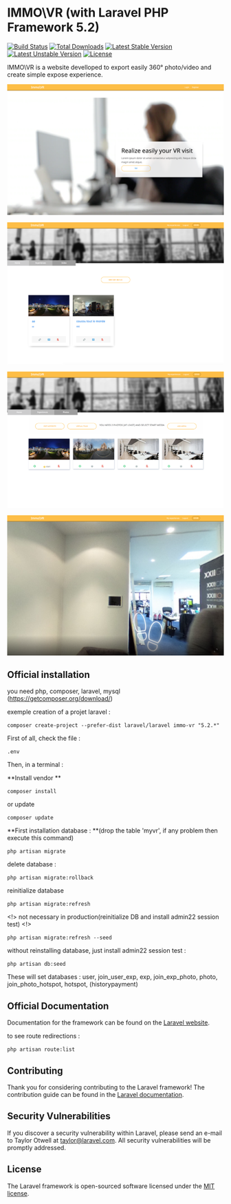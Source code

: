 # IMMO\VR (with Laravel PHP Framework 5.2)

[![Build Status](https://travis-ci.org/laravel/framework.svg)](https://travis-ci.org/laravel/framework)
[![Total Downloads](https://poser.pugx.org/laravel/framework/d/total.svg)](https://packagist.org/packages/laravel/framework)
[![Latest Stable Version](https://poser.pugx.org/laravel/framework/v/stable.svg)](https://packagist.org/packages/laravel/framework)
[![Latest Unstable Version](https://poser.pugx.org/laravel/framework/v/unstable.svg)](https://packagist.org/packages/laravel/framework)
[![License](https://poser.pugx.org/laravel/framework/license.svg)](https://packagist.org/packages/laravel/framework)


IMMO\VR is a website develloped to export easily 360° photo/video and create simple expose experience.

![alt text](https://github.com/rim31/22-laravel-php/blob/master/storage/1.png)

![alt text](https://github.com/rim31/22-laravel-php/blob/master/storage/2.png)

![alt text](https://github.com/rim31/22-laravel-php/blob/master/storage/3.png)

![alt text](https://github.com/rim31/22-laravel-php/blob/master/storage/5.png)


## Official installation

you need php, composer, laravel, mysql
(https://getcomposer.org/download/)


exemple creation of a projet laravel :

```
composer create-project --prefer-dist laravel/laravel immo-vr "5.2.*"
```

First of all, check the file :

```
.env
```


Then, in a terminal :

**Install vendor
**
```
composer install
```

or update
```
composer update
```

**First installation database : 
**(drop the table 'myvr', if any problem then execute this command)
```
php artisan migrate
```

delete database :

```
php artisan migrate:rollback
```
reinitialize database


```
php artisan migrate:refresh
```

<!> not necessary in production(reinitialize DB and install admin22 session test) <!>
```
php artisan migrate:refresh --seed
```
without reinstalling database, just install admin22 session test :
```
php artisan db:seed
```

These will set databases :
user, join_user_exp, exp, join_exp_photo, photo, join_photo_hotspot, hotspot, (historypayment)

## Official Documentation

Documentation for the framework can be found on the [Laravel website](http://laravel.com/docs).

to see route redirections :

```
php artisan route:list
```


## Contributing

Thank you for considering contributing to the Laravel framework! The contribution guide can be found in the [Laravel documentation](http://laravel.com/docs/contributions).

## Security Vulnerabilities

If you discover a security vulnerability within Laravel, please send an e-mail to Taylor Otwell at taylor@laravel.com. All security vulnerabilities will be promptly addressed.

## License

The Laravel framework is open-sourced software licensed under the [MIT license](http://opensource.org/licenses/MIT).
